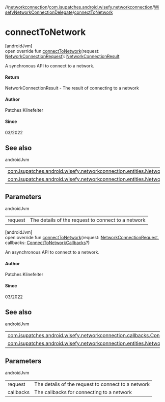 //[networkconnection](../../../index.md)/[com.isupatches.android.wisefy.networkconnection](../index.md)/[WisefyNetworkConnectionDelegate](index.md)/[connectToNetwork](connect-to-network.md)

# connectToNetwork

[androidJvm]\
open override fun [connectToNetwork](connect-to-network.md)(request: [NetworkConnectionRequest](../../com.isupatches.android.wisefy.networkconnection.entities/-network-connection-request/index.md)): [NetworkConnectionResult](../../com.isupatches.android.wisefy.networkconnection.entities/-network-connection-result/index.md)

A synchronous API to connect to a network.

#### Return

NetworkConnectionResult - The result of connecting to a network

#### Author

Patches Klinefelter

#### Since

03/2022

## See also

androidJvm

| | |
|---|---|
| [com.isupatches.android.wisefy.networkconnection.entities.NetworkConnectionRequest](../../com.isupatches.android.wisefy.networkconnection.entities/-network-connection-request/index.md) |  |
| [com.isupatches.android.wisefy.networkconnection.entities.NetworkConnectionResult](../../com.isupatches.android.wisefy.networkconnection.entities/-network-connection-result/index.md) |  |

## Parameters

androidJvm

| | |
|---|---|
| request | The details of the request to connect to a network |

[androidJvm]\
open override fun [connectToNetwork](connect-to-network.md)(request: [NetworkConnectionRequest](../../com.isupatches.android.wisefy.networkconnection.entities/-network-connection-request/index.md), callbacks: [ConnectToNetworkCallbacks](../../com.isupatches.android.wisefy.networkconnection.callbacks/-connect-to-network-callbacks/index.md)?)

An asynchronous API to connect to a network.

#### Author

Patches Klinefelter

#### Since

03/2022

## See also

androidJvm

| | |
|---|---|
| [com.isupatches.android.wisefy.networkconnection.callbacks.ConnectToNetworkCallbacks](../../com.isupatches.android.wisefy.networkconnection.callbacks/-connect-to-network-callbacks/index.md) |  |
| [com.isupatches.android.wisefy.networkconnection.entities.NetworkConnectionRequest](../../com.isupatches.android.wisefy.networkconnection.entities/-network-connection-request/index.md) |  |

## Parameters

androidJvm

| | |
|---|---|
| request | The details of the request to connect to a network |
| callbacks | The callbacks for connecting to a network |
